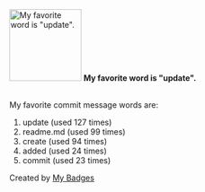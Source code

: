<img src="https://my-badges.github.io/my-badges/favorite-word.png" alt="My favorite word is &quot;update&quot;." title="My favorite word is &quot;update&quot;." width="128">
<strong>My favorite word is &quot;update&quot;.</strong>
<br><br>

My favorite commit message words are:

1. update (used 127 times)
2. readme.md (used 99 times)
3. create (used 94 times)
4. added (used 24 times)
5. commit (used 23 times)


Created by <a href="https://github.com/my-badges/my-badges">My Badges</a>